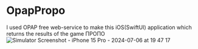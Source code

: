 # OpapPropo
I used OPAP free web-service to make this iOS(SwiftUI) application which returns the results of the game ΠΡΟΠΟ
![Simulator Screenshot - iPhone 15 Pro - 2024-07-06 at 19 47 17](https://github.com/angelosstaboulis/OpapPropo/assets/79055304/0fcad587-d4e5-4eb6-8247-7af987df5e0d)
